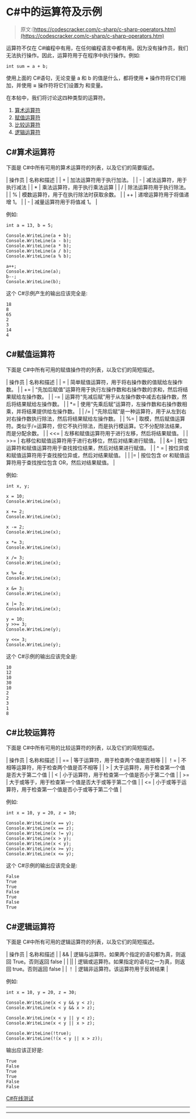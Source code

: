 # C#中的运算符及示例

> 原文:[https://codescracker.com/c-sharp/c-sharp-operators.htm](https://codescracker.com/c-sharp/c-sharp-operators.htm)

运算符不仅在 C#编程中有用，在任何编程语言中都有用。因为没有操作员，我们无法执行操作。因此，运算符用于在程序中执行操作。例如:

```
int sum = a + b;
```

使用上面的 C#语句，无论变量 a 和 b 的值是什么，都将使用 **+** 操作符将它们相加，并使用 **=** 操作符将它们设置为 和变量。

在本帖中，我们将讨论这四种类型的运算符。

1.  [算术运算符](#a)
2.  [赋值运算符](#b)
3.  [比较运算符](#c)
4.  [逻辑运算符](#d)

## C#算术运算符

下面是 C#中所有可用的算术运算符的列表，以及它们的简要描述。

| 操作员 | 名称和描述 |
| + | 加法运算符用于执行加法。 |
| - | 减法运算符，用于执行减法 |
| * | 乘法运算符，用于执行乘法运算 |
| / | 除法运算符用于执行除法。 |
| % | 模数运算符，用于在执行除法时获取余数。 |
| ++ | 递增运算符用于将值递增 1。 |
| - | 减量运算符用于将值减 1。 |

例如:

```
int a = 13, b = 5;

Console.WriteLine(a + b);
Console.WriteLine(a - b);
Console.WriteLine(a * b);
Console.WriteLine(a / b);
Console.WriteLine(a % b);

a++;
Console.WriteLine(a);
b--;
Console.WriteLine(b);
```

这个 C#示例产生的输出应该完全是:

```
18
8
65
2
3
14
4
```

## C#赋值运算符

下面是 C#中所有可用的赋值操作符的列表，以及它们的简短描述。

| 操作员 | 名称和描述 |
| = | 简单赋值运算符，用于将右操作数的值赋给左操作数。 |
| += | “先加后赋值”运算符用于执行左操作数和右操作数的求和，然后将结果赋给左操作数。 |
| -= | 运算符“先减后赋”用于从左操作数中减去右操作数，然后将结果赋给左操作数。 |
| *= | 使用“先乘后赋”运算符，左操作数和右操作数相乘，并将结果提供给左操作数。 |
| /= | “先除后赋”是一种运算符，用于从左到右对右操作数执行除法，然后将结果赋给左操作数。 |
| %= | 取模，然后赋值运算符。类似于/=运算符，但它不执行除法，而是执行模运算。它不分配除法结果，而是分配余数。 |
| <<= | 左移和赋值运算符用于进行左移，然后将结果赋值。 |
| >>= | 右移位和赋值运算符用于进行右移位，然后对结果进行赋值。 |
| &= | 按位运算符和赋值运算符用于查找按位结果，然后对结果进行赋值。 |
| &Hat; = | 按位异或和赋值运算符用于查找按位异或，然后对结果赋值。 |
| &#124;= | 按位包含 or 和赋值运算符用于查找按位包含 OR，然后对结果赋值。 |

例如:

```
int x, y;

x = 10;
Console.WriteLine(x);

x += 2;
Console.WriteLine(x);

x -= 2;
Console.WriteLine(x);

x *= 3;
Console.WriteLine(x);

x /= 3;
Console.WriteLine(x);

x %= 4;
Console.WriteLine(x);

x &= 3;
Console.WriteLine(x);

x |= 3;
Console.WriteLine(x);

y = 10;
y >>= 3;
Console.WriteLine(y);

y <<= 3;
Console.WriteLine(y);
```

这个 C#示例的输出应该完全是:

```
10
12
10
30
10
2
2
3
1
8
```

## C#比较运算符

下面是 C#中所有可用的比较运算符的列表，以及它们的简短描述。

| 操作员 | 名称和描述 |
| == | 等于运算符，用于检查两个值是否相等 |
| ！= | 不相等运算符，用于检查两个值是否不相等 |
| > | 大于运算符，用于检查第一个值是否大于第二个值 |
| < | 小于运算符，用于检查第一个值是否小于第二个值 |
| >= | 大于或等于，用于检查第一个值是否大于或等于第二个值 |
| <= | 小于或等于运算符，用于检查第一个值是否小于或等于第二个值 |

例如:

```
int x = 10, y = 20, z = 10;

Console.WriteLine(x == y);
Console.WriteLine(x == z);
Console.WriteLine(x != y);
Console.WriteLine(x > y);
Console.WriteLine(x < y);
Console.WriteLine(x >= y);
Console.WriteLine(x <= y);
```

这个 C#示例的输出应该完全是:

```
False
True
True
False
True
False
True
```

## C#逻辑运算符

下面是 C#中所有可用的逻辑运算符的列表，以及它们的简短描述。

| 操作员 | 名称和描述 |
| && | 逻辑与运算符。如果两个指定的语句都为真，则返回 True。否则返回 false |
| &#124;&#124; | 逻辑或运算符。如果指定的语句之一为真，则返回 true。否则返回 false |
| ！ | 逻辑非运算符。该运算符用于反转结果 |

例如:

```
int x = 10, y = 20, z = 30;

Console.WriteLine(x < y && y < z);
Console.WriteLine(x < y && x > z);

Console.WriteLine(x < y || y < z);
Console.WriteLine(x < y || x > z);

Console.WriteLine(!true);
Console.WriteLine(!(x < y || x > z));
```

输出应该正好是:

```
True
False
True
True
False
False
```

[C#在线测试](/exam/showtest.php?subid=11)

* * *

* * *